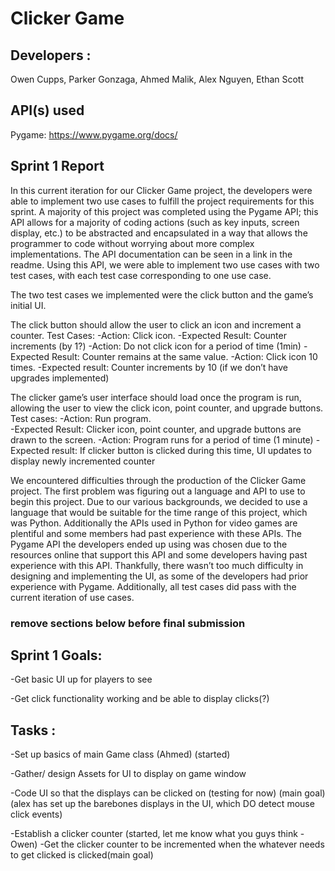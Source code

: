 # Clicker Game

## Developers :
Owen Cupps, Parker Gonzaga, Ahmed Malik, Alex Nguyen, Ethan Scott


## API(s) used
Pygame:
https://www.pygame.org/docs/

## Sprint 1 Report

In this current iteration for our Clicker Game project, the developers were able to implement two use cases to fulfill the project requirements for this sprint. A majority of this project was completed using the Pygame API; this API allows for a majority of coding actions (such as key inputs, screen display, etc.) to be abstracted and encapsulated in a way that allows the programmer to code without worrying about more complex implementations. The API documentation can be seen in a link in the readme. Using this API, we were able to implement two use cases with two test cases, with each test case corresponding to one use case. 

The two test cases we implemented were the click button and the game’s initial UI. 

The click button should allow the user to click an icon and increment a counter. Test Cases:
-Action:  Click icon.
 -Expected Result:  Counter increments (by 1?)
-Action:  Do not click icon for a period of time (1min)
 -Expected Result:  Counter remains at the same value.
-Action:  Click icon 10 times.
 -Expected result:  Counter increments by 10 (if we don’t have upgrades implemented)

The clicker game’s user interface should load once the program is run, allowing the user to view the click icon, point counter, and upgrade buttons. Test cases:
-Action:  Run program.	 
 -Expected Result:  Clicker icon, point counter, and upgrade buttons are drawn to the screen.
-Action:  Program runs for a period of time (1 minute)
 -Expected result:  If clicker button is clicked during this time, UI updates to display newly incremented counter

We encountered difficulties through the production of the Clicker Game project. The first problem was figuring out a language and API to use to begin this project. Due to our various backgrounds, we decided to use a language that would be suitable for the time range of this project, which was Python. Additionally the APIs used in Python for video games are plentiful and some members had past experience with these APIs. The Pygame API the developers ended up using was chosen due to the resources online that support this API and some developers having past experience with this API. Thankfully, there wasn’t too much difficulty in designing and implementing the UI, as some of the developers had prior experience with Pygame. Additionally, all test cases did pass with the current iteration of use cases. 



### remove sections below before final submission
## Sprint 1 Goals: 
-Get basic UI up for players to see

-Get click functionality working and be able to display clicks(?)

## Tasks : 
-Set up basics of main Game class (Ahmed) (started)

-Gather/ design Assets for UI to display on game window

-Code UI so that the displays can be clicked on (testing for now) (main goal) (alex has set up the barebones displays in the UI, which DO detect mouse click events)

-Establish a clicker counter (started, let me know what you guys think -Owen)
  -Get the clicker counter to be incremented when the whatever needs to get clicked is clicked(main goal)

